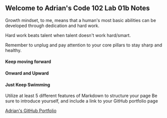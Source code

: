 ## Welcome to Adrian's Code 102 Lab 01b Notes

Growth mindset, to me, means that a human's most basic abilities can be developed through dedication and hard work. 

Hard work beats talent when talent doesn't work hard/smart.

Remember to unplug and pay attention to your core pillars to stay sharp and healthy.

#### Keep moving forward
#### Onward and Upward
#### Just Keep Swimming

Utilize at least 5 different features of Markdown to structure your page
Be sure to introduce yourself, and include a link to your GitHub portfolio page

[Adrian's GitHub Portfolio](https://github.com/hirobius)

